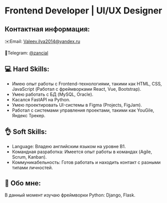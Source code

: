 # Frontend Developer | UI/UX Designer

## Контактная информация:
<p style="text-align: start">
   ✉️Email: <a href='mailto:Valeev.ilya2014@yandex.ru'>Valeev.ilya2014@yandex.ru</a>
</p>
<p style="text-align: start">
   📱Telegram: <a href='https://t.me/zancial'>@zancial</a>
</p>

## 💻 Hard Skills:

- Имею опыт работы с Frontend-технологиями, такими как HTML, CSS, JavaScript (Работал с фреймворками React, Vue, Bootstrap).
- Умею работать с БД (MySQL, Oracle).
- Касался FastAPI на Python.
- Умею проектировать UI-системы в Figma (Projects, FigJam).
- Работал с системами управления проектами, такими как YouGile, Яндекс Трекер.
  
## 👌 Soft Skills:

- Language: Владею английским языком на уровне B1.
- Командная разработка: Имеется опыт работы в командах (Agile, Scrum, Kanban).
- Коммуникабельность: Готов работать и находить контакт с разными типами личностей.

## 👱 Обо мне:

<p>
В данный момент изучаю фреймворки Python: Django, Flask.
</p>
